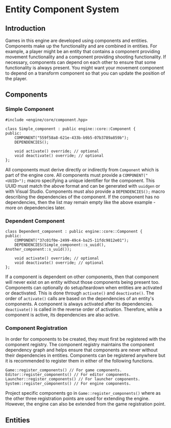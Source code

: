 # Entity Component System

## Introduction
Games in this engine are developed using components and entities. Components
make up the functionality and are combined in entities. For example, a player
might be an entity that contains a component providing movement functionality
and a component providing shooting functionality. If necessary, components
can depend on each other to ensure that some functionality is always present.
You might want your movement component to depend on a transform component so
that you can update the position of the player.

## Components

### Simple Component
```
#include <engine/core/component.hpp>

class Simple_component : public engine::core::Component {
public:
    COMPONENT("559f58a8-621e-433b-b9b5-07b3789a859b");
    DEPENDENCIES();

    void activate() override; // optional
    void deactivate() override; // optional
};
```

All components must derive directly or indirectly from `Component` which is
part of the engine core. All components must provide a `COMPONENT("<UUID>");`
macro specifying a unique identifier for the component. This UUID must match
the above format and can be generated with `uuidgen` or with Visual Studio.
Components must also provide a `DEPENDENCIES();` macro describing the
dependencies of the component. If the component has no dependencies, then the
list may remain empty like the above example - more on dependencies later.

### Dependent Component
```
class Dependent_component : public engine::core::Component {
public:
    COMPONENT("37c01f0e-2499-49c4-ba25-11fdc9812e01");
    DEPENDENCIES(Simple_component::s_uuid(), Another_component::s_uuid());

    void activate() override; // optional
    void deactivate() override; // optional
};
```

If a component is dependent on other components, then that component will
never exist on an entity without those components being present too.
Components can optionally do setup/teardown when entities are activated or
deactivated. This is done through `activate()` and `deactivate()`. The order
of `activate()` calls are based on the dependencies of an entity's
components. A component is always activated after its dependencies.
`deactivate()` is called in the reverse order of activation. Therefore, while
a component is active, its dependencies are also active.

### Component Registration
In order for components to be created, they must first be registered with the
component registry. The component registry maintains the component dependency
graph and helps ensure that components are never without their dependencies
in entities. Components can be registered anywhere but it is recommended to
register them in either of the following functions. 

```
Game::register_components() // For game components.
Editor::register_components() // For editor components.
Launcher::register_components() // For launcher components.
System::register_components() // For engine components.
```

Project specific components go in `Game::register_components()` where as the
other three registration points are used for extending the engine. However,
the engine can also be extended from the game registration point.

## Entities
